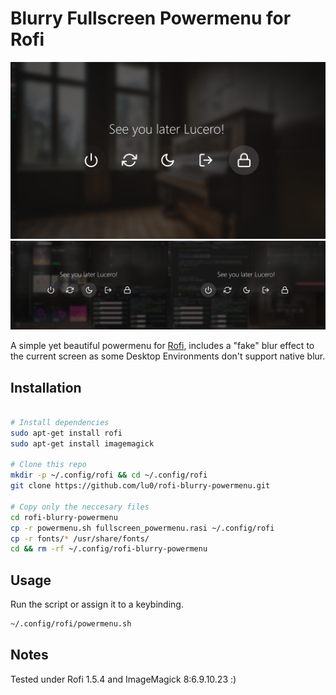 # Blurry Fullscreen Powermenu for Rofi

![Preview while on desktop](preview.png)
![Preview while busy](preview_busy.png)

A simple yet beautiful powermenu for [Rofi](https://github.com/davatorium/rofi), includes a "fake" blur effect to the current screen as some Desktop Environments don't support native blur.

## Installation
```zsh

# Install dependencies
sudo apt-get install rofi
sudo apt-get install imagemagick

# Clone this repo
mkdir -p ~/.config/rofi && cd ~/.config/rofi
git clone https://github.com/lu0/rofi-blurry-powermenu.git

# Copy only the neccesary files
cd rofi-blurry-powermenu
cp -r powermenu.sh fullscreen_powermenu.rasi ~/.config/rofi
cp -r fonts/* /usr/share/fonts/
cd && rm -rf ~/.config/rofi-blurry-powermenu 
```

## Usage
Run the script or assign it to a keybinding.
```zsh
~/.config/rofi/powermenu.sh
```

## Notes
Tested under Rofi 1.5.4 and ImageMagick 8:6.9.10.23 :)
